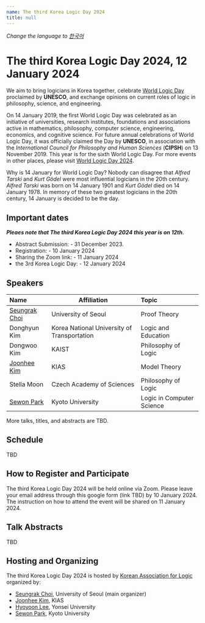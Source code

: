```yaml
---
name: The third Korea Logic Day 2024
title: null
---
```


_Change the language to [한국어](index_kr.html)_

# The third Korea Logic Day 2024, 12 January 2024

<!--
<p>
<img src="https://korealogicday.org/assets/wld_logo_files/WLD_Grafik_1500x500px.jpg" alt="World Logic Day Banner Image" width="100%">
</p>
-->

We aim to bring logicians in Korea together, celebrate [World Logic Day](https://en.unesco.org/commemorations/worldlogicday) proclaimed by __UNESCO__, and exchange opinions on current roles of logic in philosophy, science, and engineering.

On 14 January 2019, the first World Logic Day was celebrated as an initiative of universities, research institutes, foundations and associations active in mathematics, philosophy, computer science, engineering, economics, and cognitive science. 
For future annual celebrations of World Logic Day, it was officially claimed the Day by __UNESCO__, in association with the _International Council for Philosophy and Human Sciences_ (__CIPSH__) on 13 November 2019. 
This year is for the sixth World Logic Day. 
For more events in other places, please visit [World Logic Day 2024](http://wld.cipsh.international/wld2024.html).

Why is 14 January for World Logic Day? Nobody can disagree that _Alfred Tarski_ and _Kurt Gödel_ were most influential logicians in the 20th century. _Alfred Tarski_ was born on 14 January 1901 and _Kurt Gödel_ died on 14 January 1978. In memory of these two greatest logicians in the 20th century, 14 January is decided to be the day.


## Important dates

___Pleaes note that The third Korea Logic Day 2024 this year is on 12th.___

- Abstract Submission: - 31 December 2023.
- Registration: - 10 January 2024
- Sharing the Zoom link: - 11 January 2024
- the 3rd Korea Logic Day: - 12 January 2024


## Speakers

| Name | Affiliation | Topic |
|:- | - | :- |
| [Seungrak Choi](https://philpeople.org/profiles/seungrak-choi) | University of Seoul |  Proof Theory |
| Donghyun Kim | Korea National University of Transportation | Logic and Education |
| Dongwoo Kim | KAIST | Philosophy of Logic |
| [Joonhee Kim](https://sites.google.com/yonsei.ac.kr/kimjoonhee)  | KIAS | Model Theory |
| Stella Moon | Czech Academy of Sciences | Philosophy of Logic |
| [Sewon Park](https://sewonpark.com) | Kyoto University | Logic in Computer Science |

More talks, titles, and abstracts are TBD.


## Schedule

TBD


## How to Register and Participate

The third Korea Logic Day 2024 will be held online via Zoom. 
Please leave your email address through this google form (link TBD) by 10 January 2024.
The instruction on how to attend the event will be shared on 11 January 2024.

## Talk Abstracts

TBD

## Hosting and Organizing

The third Korea Logic Day 2024 is hosted by [Korean Association for Logic](https://www.logicalkorea.com/?ckattempt=1) 
organized by:
- [Seungrak Choi](https://philpeople.org/profiles/seungrak-choi), University of Seoul (main organizer)
- [Joonhee Kim](https://sites.google.com/yonsei.ac.kr/kimjoonhee), KIAS
- [Hyoyoon Lee](https://sites.google.com/view/hyoyoonlee/home), Yonsei University
- [Sewon Park](https://sewonpark.com/), Kyoto University

